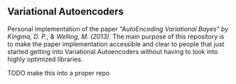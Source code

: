 ## Variational Autoencoders

Personal implementation of the paper *"AutoEncoding Variational Bayes" by Kingma, D. P., & Welling, M. (2013)*. 
The main purpose of this repository is to make the paper implementation accessible and clear to people
that just started getting into Variational Autoencoders without having to look into highly optimized libraries.

TODO make this into a proper repo